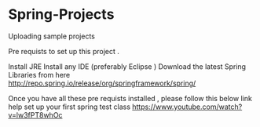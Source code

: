 # Spring-Projects
Uploading sample projects

Pre requists to set up this project . 

Install JRE 
Install any IDE (preferably Eclipse ) 
Download the latest Spring Libraries from here http://repo.spring.io/release/org/springframework/spring/


Once you have all these pre requists installed , please follow this below link help set up your first spring test class 
https://www.youtube.com/watch?v=lw3fPT8whOc


